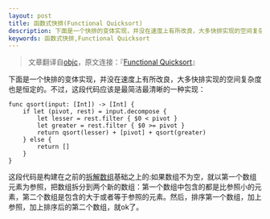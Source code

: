 ```yaml
---
layout: post
title: 函数式快排(Functional Quicksort)
description: 下面是一个快排的变体实现，并没在速度上有所改良，大多快排实现的空间复杂度也是恒定的。不过，这段代码应该是最简洁最清晰的一种实现...
keywords: 函数式快排,Functional Quicksort
---
```


>文章翻译自[objc](http://www.objc.io)，原文连接：『[Functional Quicksort](http://www.objc.io/snippets/3.html)』

下面是一个快排的变体实现，并没在速度上有所改良，大多快排实现的空间复杂度也是恒定的。不过，这段代码应该是最简洁最清晰的一种实现：

	func qsort(input: [Int]) -> [Int] {
    	if let (pivot, rest) = input.decompose {
        	let lesser = rest.filter { $0 < pivot }
        	let greater = rest.filter { $0 >= pivot }
        	return qsort(lesser) + [pivot] + qsort(greater)
    	} else {
        	return []
    	}
	}

这段代码是构建在之前的[拆解数组](http://junkor.github.io/2015/01/拆解数组)基础之上的:如果数组不为空，就以第一个数组元素为参照，把数组拆分到两个新的数组：第一个数组中包含的都是比参照小的元素，第二个数组是包含的大于或者等于参照的元素。然后，排序第一个数组，加上参照，加上排序后的第二个数组，就ok了。